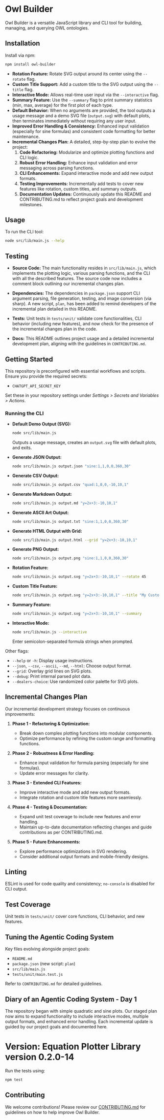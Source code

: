 # Owl Builder

Owl Builder is a versatile JavaScript library and CLI tool for building, managing, and querying OWL ontologies.

## Installation

Install via npm:

```bash
npm install owl-builder
```

- **Rotation Feature:** Rotate SVG output around its center using the `--rotate` flag.
- **Custom Title Support:** Add a custom title to the SVG output using the `--title` flag.
- **Interactive Mode:** Allows real-time user input via the `--interactive` flag.
- **Summary Feature:** Use the `--summary` flag to print summary statistics (min, max, average) for the first plot of each type.
- **Default Behavior:** When no arguments are provided, the tool outputs a usage message and a demo SVG file (`output.svg`) with default plots, then terminates immediately without requiring any user input.
- **Improved Error Handling & Consistency:** Enhanced input validation (especially for sine formulas) and consistent code formatting for better maintenance.
- **Incremental Changes Plan:** A detailed, step-by-step plan to evolve the project:
  1. **Code Refactoring:** Modularize and optimize plotting functions and CLI logic.
  2. **Robust Error Handling:** Enhance input validation and error messaging across parsing functions.
  3. **CLI Enhancements:** Expand interactive mode and add new output formats.
  4. **Testing Improvements:** Incrementally add tests to cover new features like rotation, custom titles, and summary outputs.
  5. **Documentation Updates:** Continuously update this README and CONTRIBUTING.md to reflect project goals and development milestones.

## Usage

To run the CLI tool:

```bash
node src/lib/main.js --help
```

## Testing

- **Source Code:**
  The main functionality resides in `src/lib/main.js`, which implements the plotting logic, various parsing functions, and the CLI with all the described features. The source code now includes a comment block outlining our incremental changes plan.

- **Dependencies:**
  The dependencies in `package.json` support CLI argument parsing, file generation, testing, and image conversion (via sharp). A new script, `plan`, has been added to remind developers of the incremental plan detailed in this README.

- **Tests:**
  Unit tests in `tests/unit/` validate core functionalities, CLI behavior (including new features), and now check for the presence of the incremental changes plan in the code.

- **Docs:**
  This README outlines project usage and a detailed incremental development plan, aligning with the guidelines in `CONTRIBUTING.md`.

## Getting Started

This repository is preconfigured with essential workflows and scripts. Ensure you provide the required secrets:
- `CHATGPT_API_SECRET_KEY`

Set these in your repository settings under *Settings > Secrets and Variables > Actions*.

### Running the CLI

- **Default Demo Output (SVG):**
  ```bash
  node src/lib/main.js
  ```
  Outputs a usage message, creates an `output.svg` file with default plots, and exits.

- **Generate JSON Output:**
  ```bash
  node src/lib/main.js output.json "sine:1,1,0,0,360,30"
  ```

- **Generate CSV Output:**
  ```bash
  node src/lib/main.js output.csv "quad:1,0,0,-10,10,1"
  ```

- **Generate Markdown Output:**
  ```bash
  node src/lib/main.js output.md "y=2x+3:-10,10,1"
  ```

- **Generate ASCII Art Output:**
  ```bash
  node src/lib/main.js output.txt "sine:1,1,0,0,360,30"
  ```

- **Generate HTML Output with Grid:**
  ```bash
  node src/lib/main.js output.html --grid "y=2x+3:-10,10,1"
  ```

- **Generate PNG Output:**
  ```bash
  node src/lib/main.js output.png "sine:1,1,0,0,360,30"
  ```

- **Rotation Feature:**
  ```bash
  node src/lib/main.js output.svg "y=2x+3:-10,10,1" --rotate 45
  ```

- **Custom Title Feature:**
  ```bash
  node src/lib/main.js output.svg "y=2x+3:-10,10,1" --title "My Custom Plot Title"
  ```

- **Summary Feature:**
  ```bash
  node src/lib/main.js output.svg "y=2x+3:-10,10,1" --summary
  ```

- **Interactive Mode:**
  ```bash
  node src/lib/main.js --interactive
  ```
  Enter semicolon-separated formula strings when prompted.

Other flags:
- `--help` or `-h`: Display usage instructions.
- `--json`, `--csv`, `--ascii`, `--md`, `--html`: Choose output format.
- `--grid`: Overlay grid lines on SVG plots.
- `--debug`: Print internal parsed plot data.
- `--dealers-choice`: Use randomized color palette for SVG plots.

## Incremental Changes Plan

Our incremental development strategy focuses on continuous improvements:
1. **Phase 1 - Refactoring & Optimization:**
   - Break down complex plotting functions into modular components.
   - Optimize performance by refining the custom range and formatting functions.

2. **Phase 2 - Robustness & Error Handling:**
   - Enhance input validation for formula parsing (especially for sine formulas).
   - Update error messages for clarity.

3. **Phase 3 - Extended CLI Features:**
   - Improve interactive mode and add new output formats.
   - Integrate rotation and custom title features more seamlessly.

4. **Phase 4 - Testing & Documentation:**
   - Expand unit test coverage to include new features and error handling.
   - Maintain up-to-date documentation reflecting changes
     and guide contributions as per CONTRIBUTING.md.

5. **Phase 5 - Future Enhancements:**
   - Explore performance optimizations in SVG rendering.
   - Consider additional output formats and mobile-friendly designs.

## Linting

ESLint is used for code quality and consistency; `no-console` is disabled for CLI output.

## Test Coverage

Unit tests in `tests/unit/` cover core functions, CLI behavior, and new features.

## Tuning the Agentic Coding System

Key files evolving alongside project goals:
- `README.md`
- `package.json` (new script: `plan`)
- `src/lib/main.js`
- `tests/unit/main.test.js`

Refer to `CONTRIBUTING.md` for detailed guidelines.

## Diary of an Agentic Coding System - Day 1

The repository began with simple quadratic and sine plots. Our staged plan now aims to expand functionality to include interactive modes, multiple output formats, and enhanced error handling. Each incremental update is guided by our project goals and documented here.

**Version:** Equation Plotter Library version 0.2.0-14
=======
Run the tests using:

```bash
npm test
```

## Contributing

We welcome contributions! Please review our [CONTRIBUTING.md](./CONTRIBUTING.md) for guidelines on how to help improve Owl Builder.
